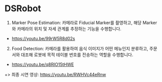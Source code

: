 # DSRobot

1. Marker Pose Estimation: 카메라로 Fiducial Marker를 촬영하고, 해당 Marker와 카메라의 위치 및 자세 관계를 추정하는 기능을 수행합니다.

- https://youtu.be/99rW5R8d02s


2. Food Detection: 카메라를 활용하여 음식 이미지가 어떤 메뉴인지 분류하고, 주문서와 대조해 로봇에 목적 테이블 번호를 전송하는 역할을 수행합니다.

- https://youtu.be/q8RIO15tHWE


+> 최종 시연 영상: https://youtu.be/RWHVc44eRnw
